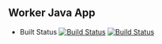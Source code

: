 ## Worker Java App

  * Built Status
  [![Build Status](http://35.197.119.123:8080/buildStatus/icon?job=instavote%2Fworker-build)](http://35.197.119.123:8080/job/instavote/job/worker-build/)
  [![Build Status](http://35.197.119.123:8080/buildStatus/icon?job=instavote%2Fworker-test&subject=UnitTest)](http://35.197.119.123:8080/job/instavote/job/worker-test/)
